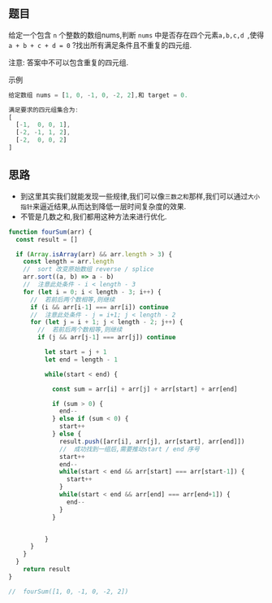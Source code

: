 ## 题目

给定一个包含 `n` 个整数的数组nums,判断 `nums` 中是否存在四个元素`a,b,c,d `,使得 `a + b + c + d = 0` ?找出所有满足条件且不重复的四元组. 

注意: 答案中不可以包含重复的四元组. 

示例
```js
给定数组 nums = [1, 0, -1, 0, -2, 2],和 target = 0. 

满足要求的四元组集合为: 
[
  [-1,  0, 0, 1],
  [-2, -1, 1, 2],
  [-2,  0, 0, 2]
]
```

## 思路

- 到这里其实我们就能发现一些规律,我们可以像`三数之和`那样,我们可以通过`大小指针`来逼近结果,从而达到降低一层时间复杂度的效果. 
- 不管是几数之和,我们都用这种方法来进行优化. 

```js
function fourSum(arr) {
  const result = []

  if (Array.isArray(arr) && arr.length > 3) {
    const length = arr.length
    //  sort 改变原始数组 reverse / splice
    arr.sort((a, b) => a - b)
    //  注意此处条件 - i < length - 3
    for (let i = 0; i < length - 3; i++) {
      //  若前后两个数相等,则继续
      if (i && arr[i-1] === arr[i]) continue
      //  注意此处条件 - j = i+1; j < length - 2
      for (let j = i + 1; j < length - 2; j++) {
        //  若前后两个数相等,则继续
        if (j && arr[j-1] === arr[j]) continue

          let start = j + 1
          let end = length - 1

          while(start < end) {

            const sum = arr[i] + arr[j] + arr[start] + arr[end]

            if (sum > 0) {
              end--
            } else if (sum < 0) {
              start++
            } else {
              result.push([arr[i], arr[j], arr[start], arr[end]])
              //  成功找到一组后,需要推动start / end 序号
              start++
              end--
              while(start < end && arr[start] === arr[start-1]) {
                start++
              }
              while(start < end && arr[end] === arr[end+1]) {
                end--
              }
            }


          }
      }
    }
  }
    return result
}

//  fourSum([1, 0, -1, 0, -2, 2])

```